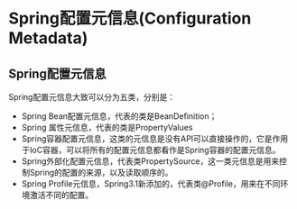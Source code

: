 # Spring配置元信息(Configuration Metadata)

## Spring配置元信息

Spring配置元信息大致可以分为五类，分别是：

* Spring Bean配置元信息，代表的类是BeanDefinition；
* Spring 属性元信息，代表的类是PropertyValues
* Spring容器配置元信息，这类的元信息是没有API可以直接操作的，它是作用于IoC容器，可以将所有的配置元信息都看作是Spring容器的配置元信息。
* Spring外部化配置元信息，代表类PropertySource，这一类元信息是用来控制Spring的配置的来源，以及读取顺序的。
* Spring Profile元信息，Spring3.1新添加的，代表类@Profile，用来在不同环境激活不同的配置。
